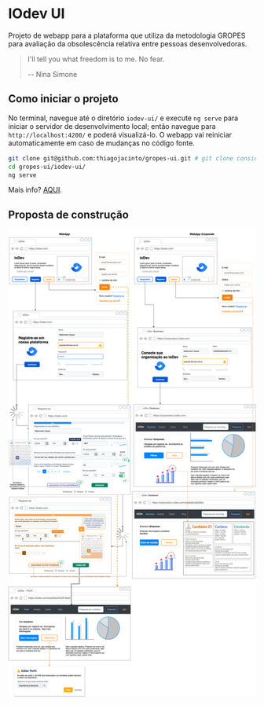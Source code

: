 # IOdev UI
Projeto de webapp para a plataforma que utiliza da metodologia GROPES para avaliação da obsolescência relativa entre pessoas desenvolvedoras.
> I'll tell you what freedom is to me. No fear.
> 
> -- Nina Simone

## Como iniciar o projeto

No terminal, navegue até o diretório `iodev-ui/` e execute `ng serve` para iniciar o servidor de desenvolvimento local; então navegue para `http://localhost:4200/` e poderá visualizá-lo. O webapp vai reiniciar automaticamente em caso de mudanças no código fonte.

```bash
git clone git@github.com:thiagojacinto/gropes-ui.git # git clone considerando uso de SSH. Altere o comando caso contrário.
cd gropes-ui/iodev-ui/
ng serve
```

Mais info? [AQUI](iodev-ui/README.md).

## Proposta de construção

![base ui wireframe](wireframe/residencia_cesar2-v3-3.png)